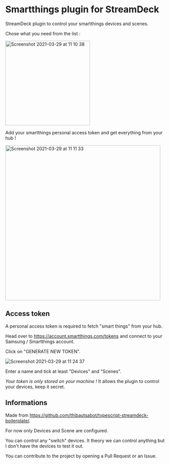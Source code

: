 # Smartthings plugin for StreamDeck

StreamDeck plugin to control your smartthings devices and scenes.

Chose what you need from the list :

<img width="264" alt="Screenshot 2021-03-29 at 11 10 38" src="https://user-images.githubusercontent.com/9283289/112819301-bd3e6d80-9084-11eb-86bd-a6e015268c9f.png">


Add your smartthings personal access token and get everything from your hub !

<img width="484" alt="Screenshot 2021-03-29 at 11 11 33" src="https://user-images.githubusercontent.com/9283289/112819309-c0395e00-9084-11eb-8bec-68d0f7cd8527.png">



## Access token

A personal access token is required to fetch "smart things" from your hub.

Head over to https://account.smartthings.com/tokens and connect to your Samsung / Smartthings account.

Click on "GENERATE NEW TOKEN".

![Screenshot 2021-03-29 at 11 24 37](https://user-images.githubusercontent.com/9283289/112819317-c29bb800-9084-11eb-882e-d54a4198c498.png)


Enter a name and tick at least "Devices" and "Scenes".

*Your token is only stored on your machine !* It allows the plugin to control your devices, keep it secret. 

## Informations

Made from https://github.com/thibautsabot/typescript-streamdeck-boilerplate/.

For now only Devices and Scene are configured.

You can control any "switch" devices. It theory we can control anything but I don't have the devices to test it out.

You can contribute to the project by opening a Pull Request or an Issue.

